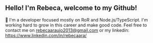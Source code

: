 
## Hello! I'm Rebeca, welcome to my Github!

🚀 I'm a developer focused mostly on RoR and Node.js/TypeScript. I'm working hard to grow in this career and make good code. Feel free to contact me on rebecaaraujo2013@gmail.com or my linkedin: https://www.linkedin.com/in/rebecaara/

